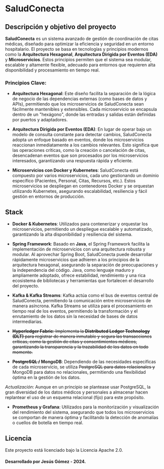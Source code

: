# SaludConecta

## Descripción y objetivo del proyecto

**SaludConecta** es un sistema avanzado de gestión de coordinación de citas médicas, diseñado para optimizar la eficiencia y seguridad en un entorno hospitalario. El proyecto se basa en tecnologías y principios modernos como la **Arquitectura Hexagonal**, **Arquitectura Dirigida por Eventos (EDA)** y **Microservicios**. Estos principios permiten que el sistema sea modular, escalable y altamente flexible, adecuado para entornos que requieren alta disponibilidad y procesamiento en tiempo real.

### Principios Clave:

- **Arquitectura Hexagonal**: Este diseño facilita la separación de la lógica de negocio de las dependencias externas (como bases de datos y APIs), permitiendo que los microservicios de SaludConecta sean fácilmente mantenibles y extensibles. Cada microservicio se encapsula dentro de un "hexágono", donde las entradas y salidas están definidas por puertos y adaptadores.

- **Arquitectura Dirigida por Eventos (EDA)**: En lugar de operar bajo un modelo de consulta constante para detectar cambios, SaludConecta adopta un enfoque basado en eventos, donde los microservicios reaccionan inmediatamente a los cambios relevantes. Esto significa que las operaciones críticas, como la creación o cancelación de citas, desencadenan eventos que son procesados por los microservicios interesados, garantizando una respuesta rápida y eficiente.

- **Microservicios con Docker y Kubernetes**: SaludConecta está compuesto por varios microservicios, cada uno gestionando un dominio específico (Pacientes, Personal, Citas, Recursos, etc.). Estos microservicios se despliegan en contenedores Docker y se orquestan utilizando Kubernetes, asegurando escalabilidad, resiliencia y fácil gestión en entornos de producción.

## Stack

- **Docker & Kubernetes**: Utilizados para contenerizar y orquestar los microservicios, permitiendo un despliegue escalable y automatizado, garantizando la alta disponibilidad y resiliencia del sistema.

- **Spring Framework**: Basado en **Java**, el Spring Framework facilita la implementación de microservicios con una arquitectura robusta y modular. Al aprovechar Spring Boot, SaludConecta puede desarrollar rápidamente microservicios que adhieren a los principios de la arquitectura hexagonal, asegurando la separación de preocupaciones y la independencia del código. Java, como lenguaje maduro y ampliamente adoptado, ofrece estabilidad, rendimiento y una rica ecosistema de bibliotecas y herramientas que fortalecen el desarrollo del proyecto.

- **Kafka & Kafka Streams**: Kafka actúa como el bus de eventos central de SaludConecta, permitiendo la comunicación entre microservicios de manera asíncrona. Kafka Streams se utiliza para el procesamiento en tiempo real de los eventos, permitiendo la transformación y el enrutamiento de los datos sin la necesidad de bases de datos intermediarias.

- ~~**Hyperledger Fabric**: Implementa la **Distributed Ledger Technology (DLT)** para registrar de manera inmutable y segura las transacciones críticas, como la gestión de citas y consentimientos médicos, garantizando la transparencia y la trazabilidad de los datos en todo momento.~~

- **~~PostgreSQL /~~ MongoDB**: Dependiendo de las necesidades específicas de cada microservicio, se utiliza ~~PostgreSQL para datos relacionales y~~ MongoDB para datos no relacionales, permitiendo una flexibilidad óptima en la gestión de los datos.

_Actualización_: Aunque en un principio se plantease usar PostgreSQL, la gran diversidad de los datos médicos y personales a almacenar hacen replantear el uso de un esquema relacional (fijo) para este propósito.

- **Prometheus y Grafana**: Utilizados para la monitorización y visualización del rendimiento del sistema, asegurando que todos los microservicios se comportan de manera óptima y facilitando la detección de anomalías o cuellos de botella en tiempo real.

## Licencia

Este proyecto está licenciado bajo la Licencia Apache 2.0.

#### Desarrollado por Jesús Gómez - 2024. 
